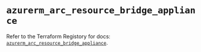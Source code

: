 # `azurerm_arc_resource_bridge_appliance`

Refer to the Terraform Registory for docs: [`azurerm_arc_resource_bridge_appliance`](https://registry.terraform.io/providers/hashicorp/azurerm/3.75.0/docs/resources/arc_resource_bridge_appliance).
